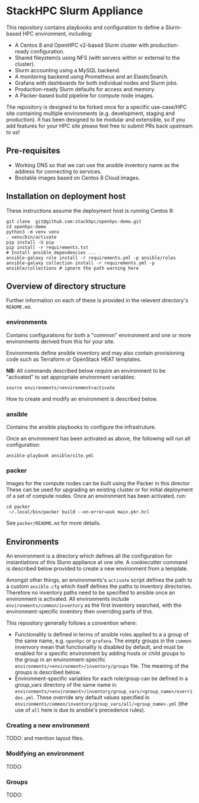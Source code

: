 # StackHPC Slurm Appliance

This repository contains playbooks and configuration to define a Slurm-based HPC environment, including:
- A Centos 8 and OpenHPC v2-based Slurm cluster with production-ready configuration.
- Shared fileystem(s using NFS (with servers within or external to the cluster).
- Slurm accounting using a MySQL backend.
- A monitoring backend using Prometheus and an ElasticSearch.
- Grafana with dashboards for both individual nodes and Slurm jobs.
- Production-ready Slurm defaults for access and memory.
- A Packer-based build pipeline for compute node images.

The repository is designed to be forked once for a specific use-case/HPC site containing multiple environments (e.g. development, staging and production). It has been designed to be modular and extensible, so if you add features for your HPC site please feel free to submit PRs back upstream to us!

## Pre-requisites

- Working DNS so that we can use the ansible inventory name as the address for connecting to services.
- Bootable images based on Centos 8 Cloud images.

## Installation on deployment host

These instructions assume the deployment host is running Centos 8:

    git clone  git@github.com:stackhpc/openhpc-demo.git
    cd openhpc-demo
    python3 -m venv venv
    . venv/bin/activate
    pip install -U pip
    pip install -r requirements.txt
    # Install ansible dependencies ...
    ansible-galaxy role install -r requirements.yml -p ansible/roles
    ansible-galaxy collection install -r requirements.yml -p ansible/collections # ignore the path warning here

## Overview of directory structure

Further information on each of these is provided in the relevent directory's `README.md`.

### environments

Contains configurations for both a "common" environment and one or more environments derived from this for your site.

Environments define ansible inventory and may also contain provisioning code such as Terraform or OpenStack HEAT templates.

**NB:** All commands described below require an environment to be "activated" to set appropriate environment variables:

    source environments/<environment>activate

How to create and modify an environment is described below.

### ansible

Contains the ansible playbooks to configure the infrastruture.

Once an environment has been activated as above, the following will run all configuration:

    ansible-playbook ansible/site.yml

### packer

Images for the compute nodes can be built using the Packer in this director These can be used for upgrading an
existing cluster or for initial deployment of a set of compute nodes. Once an environment has been activated, run:

    cd packer
     ~/.local/bin/packer build --on-error=ask main.pkr.hcl

See `packer/README.md` for more details.

## Environments

An environment is a directory which defines all the configuration for instantiations of this Slurm appliance at one site. A cookiecutter command is described below provided to create a new environment from a template.

Amongst other things, an environments's `activate` script defines the path to a custom `ansible.cfg` which itself defines the paths to inventory directories. Therefore no inventory paths need to be specified to ansible once an environment is activated. All environments include `environments/common/inventory` as the first inventory searched, with the environment-specific inventory then overriding parts of this.

This repository generally follows a convention where:
- Functionality is defined in terms of ansible roles applied to a a group of the same name, e.g. `openhpc` or `grafana`. The empty groups in the `common` invenvory mean that functionality is disabled by default, and must be enabled for a specific environment by adding hosts or child groups to the group in an environment-specific `environments/<environment>/inventory/groups` file. The meaning of the groups is described below.
- Environment-specific variables for each role/group can be defined in a group_vars directory of the same name in `environments/<environment>/inventory/group_vars/<group_name>/overrides.yml`. These override any default values specified in `environments/common/inventory/group_vars/all/<group_name>.yml` (the use of `all` here is due to ansible's precedence rules).

### Creating a new environment

TODO: and  mention layout files.

### Modifying an environment

TODO:

### Groups

TODO:
